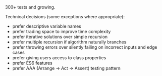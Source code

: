 300+ tests and growing.

Technical decisions (some exceptions where appropriate):
- prefer descriptive variable names
- prefer trading space to improve time complexity
- prefer iterative solutions over simple recursion
- prefer multiple recursion if algorithm naturally branches
- prefer throwing errors over silently failing on incorrect inputs and edge cases
- prefer giving users access to class properties
- prefer ES6 features
- prefer AAA (Arrange -> Act -> Assert) testing pattern
